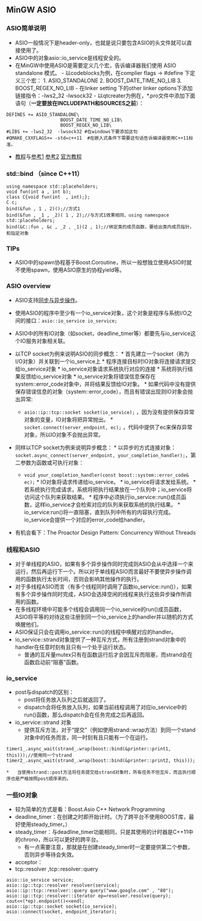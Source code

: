 ## MinGW ASIO
### ASIO简单说明
-    ASIO一般情况下是header-only，也就是说只要包含ASIO的头文件就可以直接使用了。
-	 ASIO中的对象asio::io_service是线程安全的。
-    在MinGW中使用ASIO是需要定义几个宏，告诉编译器我们使用 ASIO standalone 模式。
    -    以codeblocks为例，在complier flags -> #define 下定义三个宏：
           1.    ASIO_STANDALONE
           2.    BOOST_DATE_TIME_NO_LIB
           3.    BOOST_REGEX_NO_LIB
    -    在linker setting 下的other linker options下添加链接指令：-lws2_32 -lwsock32 
    -    以qtcreater为例在，\*.pro文件中添加下面语句（**一定要放在INCLUDEPATH和SOURCES之前**）： 
```
DEFINES += ASIO_STANDALONE\    
                    BOOST_DATE_TIME_NO_LIB\
                    BOOST_REGEX_NO_LIB\
#LIBS += -lws2_32  -lwsock32 #在windows下要添加这句
#QMAKE_CXXFLAGS+= -std=c++11  #在嵌入式条件下需要这句话告诉编译器使用C++11标准。
```
-    [教程][1]与[参考1][2] [参考2][3] [官方教程][5]

### std::bind （since C++11）
```
using namespace std::placeholders;
void fun(int a , int b);
class C{void fun(int  , int);};
C c;
bind(&fun , 1 , 2)();//方式1
bind(&fun , _1 , _2)( 1 , 2);//与方式1效果相同，using namespace std::placeholders;
bind(&C::fun , &c , _2 , _1)(2 , 1);//绑定类的成员函数，要给出类内成员指针，和指定对象
```
### TIPs
*	ASIO中的spawn协程基于Boost.Coroutine，所以一般想独立使用ASIO时就不使用spawn，使用ASIO原生的协程yield等。
### ASIO overview
*    ASIO支持[同步与异步操作][4]。
*    使用ASIO的程序中至少有一个io_service对象，这个对象是程序与系统I/O之间的接口：`asio::io_service io_service;`
*	 ASIO中的所有IO对象（如socket，deadline_timer等）都要先与io_service这个IO服务对象相关联。
*    以TCP socket为例来说明ASIO的同步概念：
    *    首先建立一个socket（称为I/O对象）并关联到一个io_service上
    *    程序连接目标时IO对象将连接请求提交给io_service对象
    *    io_service对象请求系统执行对应的连接
    *    系统将执行结果反馈给io_service对象
    *    io_service对象将错误信息保存在system::error_code对象中，并将结果反馈给IO对象。
    *    如果代码中没有提供保存错误信息的对象（system::error_code），而且有错误出现则IO对象会抛出异常:
        *    `asio::ip::tcp::socket socket(io_service);` ，因为没有提供保存异常对象的变量，IO对象将把异常抛出。
         *    `socket.connect(server_endpoint, ec);` ，代码中提供了ec来保存异常对象，所以IO对象不会抛出异常。

*    同样以TCP socket为例来说明异步概念：
    *    以异步的方式连接对象：`socket.async_connect(server_endpoint, your_completion_handler);`，第二参数为函数或可执行对象：
        *    `void your_completion_handler(const boost::system::error_code& ec);`
    *    IO对象将请求传递给io_service。
    *    io_service将请求发给系统。
    *    若系统执行完成请求，系统将把执行结果放在一个队列中；io_service将访问这个队列来获取结果。
    *    程序中必须执行io_service::run()成员函数，这样io_service才会检索对应的队列来获取系统的执行结果。
    *    io_service:run()将一直阻塞，直到队列中所有的内容执行完成。io_service会提供一个对应的error_code给handler。

*    有机会看下：The Proactor Design Pattern: Concurrency Without Threads



### 线程和ASIO
*	对于单线程的ASIO，如果有多个异步操作同时完成则ASIO会从中选择一个来运行，然后再运行下一个。所以对于单线程ASIO而言最好不要使异步操作调用的函数执行太长时间，否则会影响其他操作的执行。
*	对于多线程ASIO而言（有多个线程同时调用了函数io_service::run()），如果有多个异步操作同时完成，ASIO会选择空闲的线程来执行这些异步操作所调用的函数。
*	在多线程环境中可能多个线程会调用同一个io_service的run()成员函数，ASIO将平等的对待这些注册到同一个io_service上的handler并以随机的方式唤醒他们。
*	ASIO保证只会在调用io_service::run()的线程中唤醒对应的handler。
*	io_service::strand对象提供了一种互斥方式，所有注册到strand对象中的handler在任意时刻有且只有一个处于运行状态。
    *	普通的互斥量mutex只有在函数运行后才会因互斥而阻塞，而strand会在函数启动前“阻塞”函数。

### io_service
*	post与dispatch的区别：
    *	post将任务放入队列之后就返回了。
    *	dispatch会将任务放入队列，如果当前线程调用了对应io_service中的run()函数，那么dispatch会在任务完成之后再返回。
*	io_service::strand 对象
    *	提供互斥方法，对于“提交”（例如使用strand::wrap方法）到同一个stand对象中的任务而言，同一时刻有且只能有一个在运行。
```
timer1_.async_wait(strand_.wrap(boost::bind(&printer::print1, this)));//使用同一个strand
timer2_.async_wait(strand_.wrap(boost::bind(&printer::print2, this)));
```
    *	当使用strand::post方法将任务提交给strand对象时，所有任务不但互斥，而且执行顺序也是严格按照post顺序来的。


### 一些IO对象
*	较为简单的方式是看：Boost.Asio C++ Network Programming
*	deadline_timer：在创建之时即开始计时。（为了跨平台不使用BOOST库，最好使用steady_timer。）
*	steady_timer：与deadline_timer功能相同，只是其使用的计时器是C++11中的chrono，所以可以更好的跨平台。
	*	有一点需要注意，那就是在创建steady_timer时一定要提供第二个参数，否则异步等待会失效。
*	acceptor：
*	tcp::resolver ,tcp::resolver::query
```
asio::io_service service;
asio::ip::tcp::resolver resolver(service);
asio::ip::tcp::resolver::query query("www.google.com" , "80");
asio::ip::tcp::resolver::iterator ep=resolver.resolve(query);
cout<<(*ep).endpoint()<<endl;
asio::ip::tcp::socket socket(io_service);
asio::connect(socket, endpoint_iterator);
```












[1]:http://www.gamedev.net/blog/950/entry-2249317-a-guide-to-getting-started-with-boostasio/
[2]:http://www.boost.org/doc/libs/1_61_0/doc/html/boost_asio/overview.html
[3]:http://zh.highscore.de/cpp/boost/
[4]:http://www.boost.org/doc/libs/1_61_0/doc/html/boost_asio/overview/core/basics.html
[5]:http://think-async.com/Asio/asio-1.10.6/doc/asio/tutorial.html
